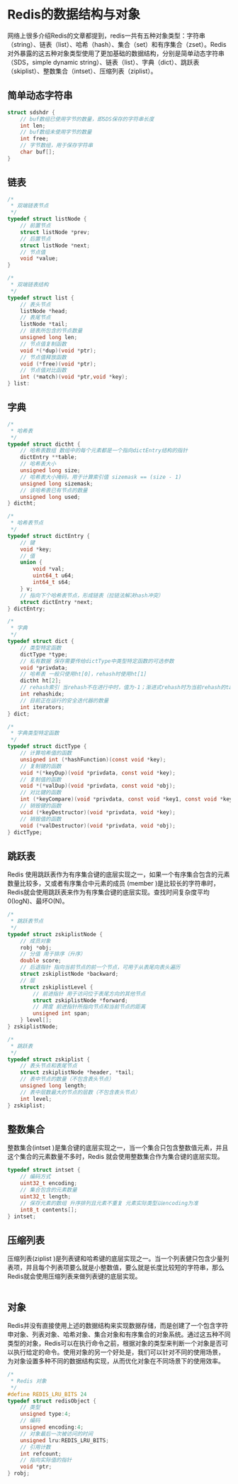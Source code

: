 # Redis的数据结构与对象

网络上很多介绍Redis的文章都提到，redis一共有五种对象类型：字符串（string）、链表（list）、哈希（hash）、集合（set）和有序集合（zset）。Redis对外暴露的这五种对象类型使用了更加基础的数据结构，分别是简单动态字符串（SDS，simple dynamic string）、链表（list）、字典（dict）、跳跃表（skiplist）、整数集合（intset）、压缩列表（ziplist）。

## 简单动态字符串

```c
struct sdshdr {
    // buf数组已使用字节的数量，即SDS保存的字符串长度
    int len;
    // buf数组未使用字节的数量
    int free;
    // 字节数组，用于保存字符串
    char buf[];
}
```



## 链表

```c
/*
 * 双端链表节点
 */
typedef struct listNode {
    // 前置节点
    struct listNode *prev;
    // 后置节点
    struct listNode *next;
    // 节点值
    void *value;
}
```

```c
/*
 * 双端链表结构
 */
typedef struct list {
    // 表头节点
    listNode *head;
    // 表尾节点 
    listNode *tail;
    // 链表所包含的节点数量
    unsigned long len;
    // 节点值复制函数
    void *(*dup)(void *ptr);
    // 节点值释放函数
    void (*free)(void *ptr);
    // 节点值对比函数
    int (*match)(void *ptr,void *key);
} list:
```



## 字典

```c
/*
 * 哈希表
 */
typedef struct dictht {
    // 哈希表数组 数组中的每个元素都是一个指向dictEntry结构的指针
    dictEntry **table;
    // 哈希表大小
    unsigned long size;
    // 哈希表大小掩码，用于计算索引值 sizemask == (size - 1)
    unsigned long sizemask;
    // 该哈希表已有节点的数量
    unsigned long used;
} dictht;
```



```c
/*
 * 哈希表节点
 */
typedef struct dictEntry {
    // 键
    void *key;
    // 值
    union {
        void *val;
        uint64_t u64;
        int64_t s64;
    } v;
    // 指向下个哈希表节点，形成链表（拉链法解决hash冲突）
    struct dictEntry *next;
} dictEntry;
```



```c
/*
 * 字典
 */
typedef struct dict {
    // 类型特定函数
    dictType *type;
    // 私有数据 保存需要传给dictType中类型特定函数的可选参数
    void *privdata;
    // 哈希表 一般只使用ht[0]，rehash时使用ht[1]
    dictht ht[2];
    // rehash索引 当rehash不在进行中时，值为-1；渐进式rehash时为当前rehash的table数组下标
    int rehashidx; 
    // 目前正在运行的安全迭代器的数量
    int iterators;
} dict;
```



```c
/*
 * 字典类型特定函数
 */
typedef struct dictType {
    // 计算哈希值的函数
    unsigned int (*hashFunction)(const void *key);
    // 复制键的函数
    void *(*keyDup)(void *privdata, const void *key);
    // 复制值的函数
    void *(*valDup)(void *privdata, const void *obj);
    // 对比键的函数
    int (*keyCompare)(void *privdata, const void *key1, const void *key2);
    // 销毁键的函数
    void (*keyDestructor)(void *privdata, void *key);
    // 销毁值的函数
    void (*valDestructor)(void *privdata, void *obj);
} dictType;
```



## 跳跃表

Redis 使用跳跃表作为有序集合键的底层实现之一，如果一个有序集合包含的元素数量比较多，又或者有序集合中元素的成员 (member )是比较长的字符串时，Redis就会使用跳跃表来作为有序集合键的底层实现。查找时间复杂度平均0(logN)、最坏O(N)。

```c
/*
 * 跳跃表节点
 */
typedef struct zskiplistNode {
    // 成员对象
    robj *obj;
    // 分值 用于排序（升序）
    double score;
    // 后退指针 指向当前节点的前一个节点，可用于从表尾向表头遍历
    struct zskiplistNode *backward;
    // 层
    struct zskiplistLevel {
        // 前进指针 用于访问位于表尾方向的其他节点
        struct zskiplistNode *forward;
        // 跨度 前进指针所指向节点和当前节点的距离 
        unsigned int span;
    } level[];
} zskiplistNode;

```



```c
/*
 * 跳跃表
 */
typedef struct zskiplist {
    // 表头节点和表尾节点
    struct zskiplistNode *header, *tail;
    // 表中节点的数量（不包含表头节点）
    unsigned long length;
    // 表中层数最大的节点的层数（不包含表头节点）
    int level;
} zskiplist;
```



## 整数集合

整数集合(intset )是集合键的底层实现之一，当一个集合只包含整数值元素，并且这个集合的元素数量不多时，Redis 就会使用整数集合作为集合键的底层实现。

```c
typedef struct intset {
    // 编码方式
    uint32_t encoding;
    // 集合包含的元素数量
    uint32_t length;
    // 保存元素的数组 升序排列且元素不重复 元素实际类型以encoding为准
    int8_t contents[];
} intset;
```



## 压缩列表

压缩列表(ziplist )是列表键和哈希键的底层实现之一。当一个列表健只包含少量列表项，并且每个列表项要么就是小整数值，要么就是长度比较短的字符串，那么Redis就会使用压缩列表来做列表键的底层实现。

```
```



## 对象

Redis并没有直接使用上述的数据结构来实现数据存储，而是创建了一个包含字符申对象、列表对象、哈希对象、集合对象和有序集合的对象系统。通过这五种不同类型的对象，Redis可以在执行命令之前，根据对象的类型来判断一个对象是否可以执行给定的命令。使用对象的另一个好处是，我们可以针对不同的使用场景， 为对象设置多种不同的数据结构实现，从而优化对象在不同场景下的使用效率。

```c
/*
 * Redis 对象
 */
#define REDIS_LRU_BITS 24
typedef struct redisObject {
    // 类型
    unsigned type:4;
    // 编码
    unsigned encoding:4;
    // 对象最后一次被访问的时间
    unsigned lru:REDIS_LRU_BITS;
    // 引用计数
    int refcount;
    // 指向实际值的指针
    void *ptr;
} robj;
```

